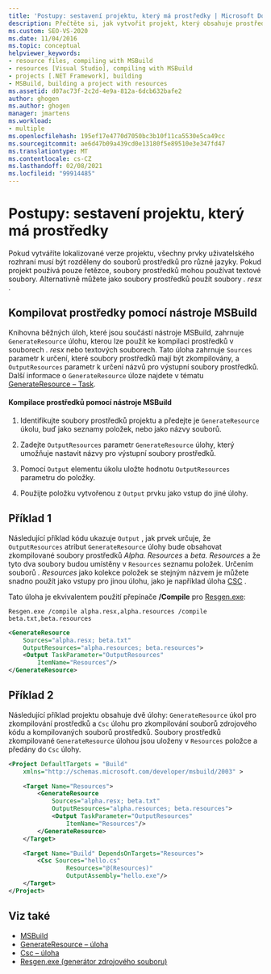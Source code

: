 ```yaml
---
title: 'Postupy: sestavení projektu, který má prostředky | Microsoft Docs'
description: Přečtěte si, jak vytvořit projekt, který obsahuje prostředky a jak kompilovat prostředky pomocí nástroje MSBuild.
ms.custom: SEO-VS-2020
ms.date: 11/04/2016
ms.topic: conceptual
helpviewer_keywords:
- resource files, compiling with MSBuild
- resources [Visual Studio], compiling with MSBuild
- projects [.NET Framework], building
- MSBuild, building a project with resources
ms.assetid: d07ac73f-2c2d-4e9a-812a-6dcb632bafe2
author: ghogen
ms.author: ghogen
manager: jmartens
ms.workload:
- multiple
ms.openlocfilehash: 195ef17e4770d7050bc3b10f11ca5530e5ca49cc
ms.sourcegitcommit: ae6d47b09a439cd0e13180f5e89510e3e347fd47
ms.translationtype: MT
ms.contentlocale: cs-CZ
ms.lasthandoff: 02/08/2021
ms.locfileid: "99914485"
---
```

# <a name="how-to-build-a-project-that-has-resources"></a>Postupy: sestavení projektu, který má prostředky

Pokud vytváříte lokalizované verze projektu, všechny prvky uživatelského rozhraní musí být rozděleny do souborů prostředků pro různé jazyky. Pokud projekt používá pouze řetězce, soubory prostředků mohou používat textové soubory. Alternativně můžete jako soubory prostředků použít soubory *. resx* .

## <a name="compile-resources-with-msbuild"></a>Kompilovat prostředky pomocí nástroje MSBuild

Knihovna běžných úloh, které jsou součástí nástroje MSBuild, zahrnuje `GenerateResource` úlohu, kterou lze použít ke kompilaci prostředků v souborech *. resx* nebo textových souborech. Tato úloha zahrnuje `Sources` parametr k určení, které soubory prostředků mají být zkompilovány, a `OutputResources` parametr k určení názvů pro výstupní soubory prostředků. Další informace o `GenerateResource` úloze najdete v tématu [GenerateResource – Task](../msbuild/generateresource-task.md).

#### <a name="to-compile-resources-with-msbuild"></a>Kompilace prostředků pomocí nástroje MSBuild

1. Identifikujte soubory prostředků projektu a předejte je `GenerateResource` úkolu, buď jako seznamy položek, nebo jako názvy souborů.

2. Zadejte `OutputResources` parametr `GenerateResource` úlohy, který umožňuje nastavit názvy pro výstupní soubory prostředků.

3. Pomocí `Output` elementu úkolu uložte hodnotu `OutputResources` parametru do položky.

4. Použijte položku vytvořenou z `Output` prvku jako vstup do jiné úlohy.

## <a name="example-1"></a>Příklad 1

Následující příklad kódu ukazuje `Output` , jak prvek určuje, že `OutputResources` atribut `GenerateResource` úlohy bude obsahovat zkompilované soubory prostředků *Alpha. Resources* a *beta. Resources* a že tyto dva soubory budou umístěny v `Resources` seznamu položek. Určením souborů *. Resources* jako kolekce položek se stejným názvem je můžete snadno použít jako vstupy pro jinou úlohu, jako je například úloha [CSC](../msbuild/csc-task.md) .

Tato úloha je ekvivalentem použití přepínače **/Compile** pro [Resgen.exe](/dotnet/framework/tools/resgen-exe-resource-file-generator):

`Resgen.exe /compile alpha.resx,alpha.resources /compile beta.txt,beta.resources`

```xml
<GenerateResource
    Sources="alpha.resx; beta.txt"
    OutputResources="alpha.resources; beta.resources">
    <Output TaskParameter="OutputResources"
        ItemName="Resources"/>
</GenerateResource>
```

## <a name="example-2"></a>Příklad 2

Následující příklad projektu obsahuje dvě úlohy: `GenerateResource` úkol pro zkompilování prostředků a `Csc` úlohu pro zkompilování souborů zdrojového kódu a kompilovaných souborů prostředků. Soubory prostředků zkompilované `GenerateResource` úlohou jsou uloženy v `Resources` položce a předány do `Csc` úlohy.

```xml
<Project DefaultTargets = "Build"
    xmlns="http://schemas.microsoft.com/developer/msbuild/2003" >

    <Target Name="Resources">
        <GenerateResource
            Sources="alpha.resx; beta.txt"
            OutputResources="alpha.resources; beta.resources">
            <Output TaskParameter="OutputResources"
                ItemName="Resources"/>
        </GenerateResource>
    </Target>

    <Target Name="Build" DependsOnTargets="Resources">
        <Csc Sources="hello.cs"
                Resources="@(Resources)"
                OutputAssembly="hello.exe"/>
    </Target>
</Project>
```

## <a name="see-also"></a>Viz také

- [MSBuild](../msbuild/msbuild.md)
- [GenerateResource – úloha](../msbuild/generateresource-task.md)
- [Csc – úloha](../msbuild/csc-task.md)
- [Resgen.exe (generátor zdrojového souboru)](/dotnet/framework/tools/resgen-exe-resource-file-generator)

